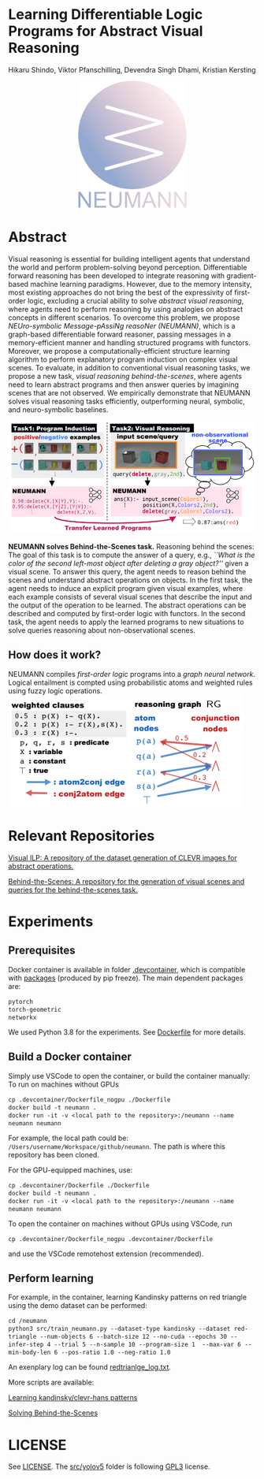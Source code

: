 #  Learning Differentiable Logic Programs for Abstract Visual Reasoning
Hikaru Shindo, Viktor Pfanschilling, Devendra Singh Dhami, Kristian Kersting

<!-- ![neumann](./imgs/neumann_logo_mid_large.png) -->

<p align="center">
  <img src="./imgs/neumann_logo_mid_large.png">
</p>

# Abstract
Visual reasoning is essential for building intelligent agents that understand the world and perform problem-solving beyond perception. Differentiable forward reasoning has been developed to integrate reasoning with gradient-based machine learning paradigms. 
However, due to the memory intensity, most existing approaches do not bring the best of the expressivity of first-order logic, excluding a crucial ability to solve *abstract visual reasoning*, where agents need to perform reasoning by using analogies on abstract concepts in different scenarios. 
To overcome this problem, we propose *NEUro-symbolic Message-pAssiNg reasoNer (NEUMANN)*, which is a graph-based differentiable forward reasoner, passing messages in a memory-efficient manner and handling structured programs with functors.
Moreover, we propose a computationally-efficient structure learning algorithm to perform explanatory program induction on complex visual scenes.
To evaluate, in addition to conventional visual reasoning tasks, we propose a new task, *visual reasoning behind-the-scenes*, where agents need to learn abstract programs and then answer queries by imagining scenes that are not observed.
We empirically demonstrate that NEUMANN solves visual reasoning tasks efficiently, outperforming neural, symbolic, and neuro-symbolic baselines.


![neumann](./imgs/behind-the-scenes.png)

**NEUMANN solves Behind-the-Scenes task.**
Reasoning behind the scenes:  The goal of this task is to compute the answer of a query, e.g., *``What is the color of the second left-most object after deleting a gray object?''* given a visual scene. To answer this query, the agent needs to reason behind the scenes and understand abstract operations on objects. In the first task, the agent needs to induce an explicit program given visual examples, where each example consists of several visual scenes that describe the input and the output of the operation to be learned. The abstract operations can be described and computed by first-order logic with functors. 
In the second task, the agent needs to apply the learned programs to new situations to solve queries reasoning about non-observational scenes.

## How does it work?
NEUMANN compiles *first-order logic* programs into a *graph neural network*. Logical entailment is compted using probabilistic atoms and weighted rules using fuzzy logic operations.
![neumann](./imgs/reasoning_graph.png)

# Relevant Repositories
[Visual ILP: A repository of the dataset generation of CLEVR images for abstract operations.](https://github.com/ml-research/visual-ilp)

[Behind-the-Scenes: A repository for the generation of visual scenes and queries for the behind-the-scenes task.](https://github.com/ml-research/behind-the-scenes)

# Experiments

## Prerequisites
Docker container is available in folder [.devcontainer](./.devcontainer/Dockerfile),
which is compatible with [packages](./pip_requirements.txt) (produced by pip freeze).
The main dependent packages are:
```
pytorch
torch-geometric 
networkx
```
We used Python 3.8 for the experiments.
See [Dockerfile](.devcontainer/Dockerfile) for more details.

## Build a Docker container
Simply use VSCode to open the container, or build the container manually:
To run on machines without GPUs
```
cp .devcontainer/Dockerfile_nogpu ./Dockerfile
docker build -t neumann .
docker run -it -v <local path to the repository>:/neumann --name neumann neumann
```
For example, the local path could be: `/Users/username/Workspace/github/neumann`. The path is where this repository has been cloned.

For the GPU-equipped machines, use:
```
cp .devcontainer/Dockerfile ./Dockerfile
docker build -t neumann .
docker run -it -v <local path to the repository>:/neumann --name neumann neumann
```
To open the container on machines without GPUs using VSCode, run
```
cp .devcontainer/Dockerfile_nogpu .devcontainer/Dockerfile
``` 
and use the VSCode remotehost extension (recommended).



## Perform learning
For example, in the container, learning Kandinsky patterns on red triangle using the demo dataset can be performed:
```
cd /neumann
python3 src/train_neumann.py --dataset-type kandinsky --dataset red-triangle --num-objects 6 --batch-size 12 --no-cuda --epochs 30 --infer-step 4 --trial 5 --n-sample 10 --program-size 1  --max-var 6 --min-body-len 6 --pos-ratio 1.0 --neg-ratio 1.0
```
An exenplary log can be found [redtrianlge_log.txt](./logs/redtriangle_log.txt).

More scripts are available:

[Learning kandinsky/clevr-hans patterns](./scripts/solve_kandinsky_clevr.sh)

[Solving Behind-the-Scenes](./scripts/solve_behind-the-scenes.sh)

# LICENSE
See [LICENSE](./LICENSE). The [src/yolov5](./src/yolov5) folder is following [GPL3](./src/yolov5/LICENSE) license.